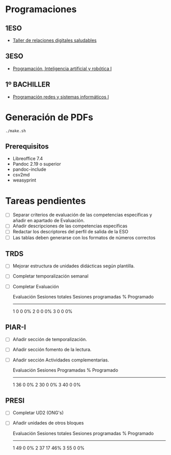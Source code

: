 # Programaciones

## 1ESO

-   [Taller de relaciones digitales saludables](./TRDS)

## 3ESO

-   [Programación, Inteligencia artificial y robótica I](./PIAR-I)

## 1º BACHILLER

-   [Programación redes y sistemas informáticos I](./PRESI-I)

# Generación de PDFs

    ./make.sh

## Prerequisitos

-   Libreoffice 7.4
-   Pandoc 2.19 o superior
-   pandoc-include
-   csv2md
-   weasyprint

# Tareas pendientes

-   [ ] Separar criterios de evaluación de las competencias específicas
    y añadir en apartado de Evaluación.
-   [ ] Añadir descripciones de las competencias específicas
-   [ ] Redactar los descriptores del perfil de salida de la ESO
-   [ ] Las tablas deben generarse con los formatos de números correctos

## TRDS

-   [ ] Mejorar estructura de unidades didácticas según plantilla.
-   [ ] Completar temporalización semanal
-   [ ] Completar Evaluación

  Evaluación   Sesiones totales   Sesiones programadas   \% Programado
  ------------ ------------------ ---------------------- ---------------
  1            0                  0                      0%
  2            0                  0                      0%
  3            0                  0                      0%

## PIAR-I

-   [ ] Añadir sección de temporalización.
-   [ ] Añadir sección fomento de la lectura.
-   [ ] Añadir sección Actividades complementarias.

  Evaluación   Sesiones   Programadas   \% Programado
  ------------ ---------- ------------- ---------------
  1            36         0             0%
  2            30         0             0%
  3            40         0             0%

## PRESI

-   [ ] Completar UD2 (ONG\'s)
-   [ ] Añadir unidades de otros bloques

  Evaluación   Sesiones totales   Sesiones programadas   \% Programado
  ------------ ------------------ ---------------------- ---------------
  1            49                 0                      0%
  2            37                 17                     46%
  3            55                 0                      0%
